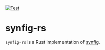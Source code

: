 [![Test](https://github.com/eshikafe/synfig-rs/actions/workflows/rust.yml/badge.svg?branch=main)](https://github.com/eshikafe/synfig-rs/actions/workflows/rust.yml)

# synfig-rs

`synfig-rs` is a Rust implementation of [synfig](https://github.com/synfig/synfig).
